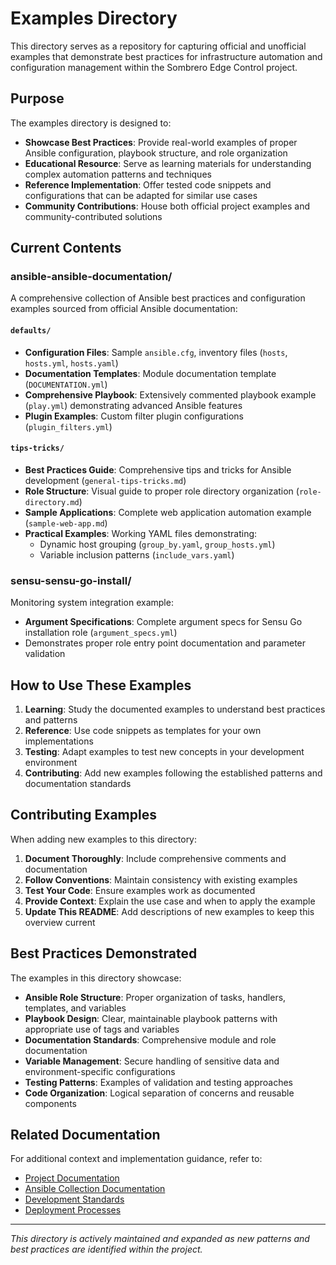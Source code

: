 # Examples Directory

This directory serves as a repository for capturing official and unofficial examples that demonstrate best practices for infrastructure automation and configuration management within the Sombrero Edge Control project.

## Purpose

The examples directory is designed to:

- **Showcase Best Practices**: Provide real-world examples of proper Ansible configuration, playbook structure, and role organization
- **Educational Resource**: Serve as learning materials for understanding complex automation patterns and techniques
- **Reference Implementation**: Offer tested code snippets and configurations that can be adapted for similar use cases
- **Community Contributions**: House both official project examples and community-contributed solutions

## Current Contents

### ansible-ansible-documentation/

A comprehensive collection of Ansible best practices and configuration examples sourced from official Ansible documentation:

#### `defaults/`

- **Configuration Files**: Sample `ansible.cfg`, inventory files (`hosts`, `hosts.yml`, `hosts.yaml`)
- **Documentation Templates**: Module documentation template (`DOCUMENTATION.yml`)
- **Comprehensive Playbook**: Extensively commented playbook example (`play.yml`) demonstrating advanced Ansible features
- **Plugin Examples**: Custom filter plugin configurations (`plugin_filters.yml`)

#### `tips-tricks/`

- **Best Practices Guide**: Comprehensive tips and tricks for Ansible development (`general-tips-tricks.md`)
- **Role Structure**: Visual guide to proper role directory organization (`role-directory.md`)
- **Sample Applications**: Complete web application automation example (`sample-web-app.md`)
- **Practical Examples**: Working YAML files demonstrating:
  - Dynamic host grouping (`group_by.yaml`, `group_hosts.yml`)
  - Variable inclusion patterns (`include_vars.yaml`)

### sensu-sensu-go-install/

Monitoring system integration example:

- **Argument Specifications**: Complete argument specs for Sensu Go installation role (`argument_specs.yml`)
- Demonstrates proper role entry point documentation and parameter validation

## How to Use These Examples

1. **Learning**: Study the documented examples to understand best practices and patterns
2. **Reference**: Use code snippets as templates for your own implementations
3. **Testing**: Adapt examples to test new concepts in your development environment
4. **Contributing**: Add new examples following the established patterns and documentation standards

## Contributing Examples

When adding new examples to this directory:

1. **Document Thoroughly**: Include comprehensive comments and documentation
2. **Follow Conventions**: Maintain consistency with existing examples
3. **Test Your Code**: Ensure examples work as documented
4. **Provide Context**: Explain the use case and when to apply the example
5. **Update This README**: Add descriptions of new examples to keep this overview current

## Best Practices Demonstrated

The examples in this directory showcase:

- **Ansible Role Structure**: Proper organization of tasks, handlers, templates, and variables
- **Playbook Design**: Clear, maintainable playbook patterns with appropriate use of tags and variables
- **Documentation Standards**: Comprehensive module and role documentation
- **Variable Management**: Secure handling of sensitive data and environment-specific configurations
- **Testing Patterns**: Examples of validation and testing approaches
- **Code Organization**: Logical separation of concerns and reusable components

## Related Documentation

For additional context and implementation guidance, refer to:

- [Project Documentation](../docs/README.md)
- [Ansible Collection Documentation](../docs/ai_docs/)
- [Development Standards](../docs/standards/)
- [Deployment Processes](../deployments/README.md)

---

_This directory is actively maintained and expanded as new patterns and best practices are identified within the project._
